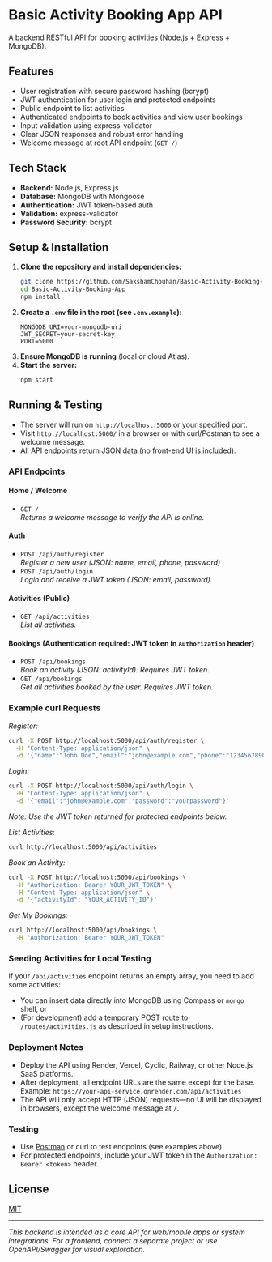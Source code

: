 # Basic Activity Booking App API

A backend RESTful API for booking activities (Node.js + Express + MongoDB).

## Features

- User registration with secure password hashing (bcrypt)
- JWT authentication for user login and protected endpoints
- Public endpoint to list activities
- Authenticated endpoints to book activities and view user bookings
- Input validation using express-validator
- Clear JSON responses and robust error handling
- Welcome message at root API endpoint (`GET /`)

## Tech Stack

- **Backend:** Node.js, Express.js
- **Database:** MongoDB with Mongoose
- **Authentication:** JWT token-based auth
- **Validation:** express-validator
- **Password Security:** bcrypt

## Setup & Installation

1. **Clone the repository and install dependencies:**
   ```sh
   git clone https://github.com/SakshamChouhan/Basic-Activity-Booking-App.git
   cd Basic-Activity-Booking-App
   npm install
   ```
2. **Create a `.env` file in the root (see `.env.example`):**
   ```
   MONGODB_URI=your-mongodb-uri
   JWT_SECRET=your-secret-key
   PORT=5000
   ```
3. **Ensure MongoDB is running** (local or cloud Atlas).
4. **Start the server:**
   ```sh
   npm start
   ```

## Running & Testing

- The server will run on `http://localhost:5000` or your specified port.
- Visit `http://localhost:5000/` in a browser or with curl/Postman to see a welcome message.
- All API endpoints return JSON data (no front-end UI is included).

### API Endpoints

#### Home / Welcome
- `GET /`  
  _Returns a welcome message to verify the API is online._

#### Auth
- `POST /api/auth/register`  
  _Register a new user (JSON: name, email, phone, password)_
- `POST /api/auth/login`  
  _Login and receive a JWT token (JSON: email, password)_

#### Activities (Public)
- `GET /api/activities`  
  _List all activities._

#### Bookings (Authentication required: JWT token in `Authorization` header)
- `POST /api/bookings`  
  _Book an activity (JSON: activityId). Requires JWT token._
- `GET /api/bookings`  
  _Get all activities booked by the user. Requires JWT token._

### Example curl Requests

_Register:_
```sh
curl -X POST http://localhost:5000/api/auth/register \
  -H "Content-Type: application/json" \
  -d '{"name":"John Doe","email":"john@example.com","phone":"1234567890","password":"yourpassword"}'
```

_Login:_
```sh
curl -X POST http://localhost:5000/api/auth/login \
  -H "Content-Type: application/json" \
  -d '{"email":"john@example.com","password":"yourpassword"}'
```
_Note: Use the JWT token returned for protected endpoints below._

_List Activities:_
```sh
curl http://localhost:5000/api/activities
```

_Book an Activity:_
```sh
curl -X POST http://localhost:5000/api/bookings \
  -H "Authorization: Bearer YOUR_JWT_TOKEN" \
  -H "Content-Type: application/json" \
  -d '{"activityId": "YOUR_ACTIVITY_ID"}'
```

_Get My Bookings:_
```sh
curl http://localhost:5000/api/bookings \
  -H "Authorization: Bearer YOUR_JWT_TOKEN"
```

### Seeding Activities for Local Testing

If your `/api/activities` endpoint returns an empty array, you need to add some activities:
- You can insert data directly into MongoDB using Compass or `mongo` shell, or
- (For development) add a temporary POST route to `/routes/activities.js` as described in setup instructions.

### Deployment Notes

- Deploy the API using Render, Vercel, Cyclic, Railway, or other Node.js SaaS platforms.
- After deployment, all endpoint URLs are the same except for the base.  
  Example: `https://your-api-service.onrender.com/api/activities`
- The API will only accept HTTP (JSON) requests—no UI will be displayed in browsers, except the welcome message at `/`.

### Testing

- Use [Postman](https://www.postman.com/) or curl to test endpoints (see examples above).
- For protected endpoints, include your JWT token in the `Authorization: Bearer <token>` header.

## License

[MIT](LICENSE)

---
_This backend is intended as a core API for web/mobile apps or system integrations. For a frontend, connect a separate project or use OpenAPI/Swagger for visual exploration._
